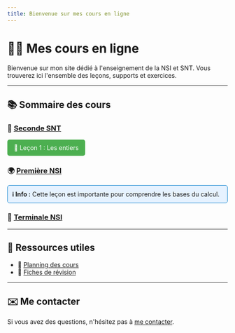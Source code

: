 ```yaml
---
title: Bienvenue sur mes cours en ligne
---
```


# 👩‍🏫 Mes cours en ligne

Bienvenue sur mon site dédié à l'enseignement de la NSI et SNT. Vous trouverez ici l'ensemble des leçons, supports et exercices.

---

## 📚 Sommaire des cours

### 🔢 [Seconde SNT](./cours_seconde/seconde.md)

<a href="./mathematiques/lecon1.md" style="display: inline-block; padding: 10px 15px; background-color: #4CAF50; color: white; border-radius: 5px; text-decoration: none;">📘 Leçon 1 : Les entiers</a>


### 🌍 [Première NSI ](./cours_premiere/premiere.md)

<div style="border: 1px solid #007ACC; padding: 10px; border-radius: 5px; background-color: #E6F2FF;">
  <strong>ℹ️ Info :</strong> Cette leçon est importante pour comprendre les bases du calcul.
</div>

### 🧪 [Terminale NSI](./cours_terminale/terminale.md)

---

## 📂 Ressources utiles
- 📌 [Planning des cours](./planning.md)
- 📖 [Fiches de révision](./fiches.md)

---

## ✉️ Me contacter
Si vous avez des questions, n'hésitez pas à [me contacter](mailto:prof@example.com).

